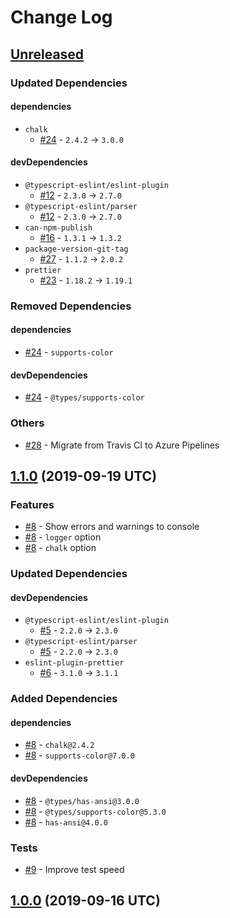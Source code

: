 # Change Log

## [Unreleased]

### Updated Dependencies

#### dependencies

* `chalk`
    * [#24] - `2.4.2` -> `3.0.0`

#### devDependencies

* `@typescript-eslint/eslint-plugin`
    * [#12] - `2.3.0` -> `2.7.0`
* `@typescript-eslint/parser`
    * [#12] - `2.3.0` -> `2.7.0`
* `can-npm-publish`
    * [#16] - `1.3.1` -> `1.3.2`
* `package-version-git-tag`
    * [#27] - `1.1.2` -> `2.0.2`
* `prettier`
    * [#23] - `1.18.2` -> `1.19.1`

### Removed Dependencies

#### dependencies

* [#24] - `supports-color`

#### devDependencies

* [#24] - `@types/supports-color`

### Others

* [#28] - Migrate from Travis CI to Azure Pipelines

[Unreleased]: https://github.com/sounisi5011/metalsmith-html-validator/compare/v1.1.0...HEAD
[#12]: https://github.com/sounisi5011/metalsmith-html-validator/pull/12
[#16]: https://github.com/sounisi5011/metalsmith-html-validator/pull/16
[#23]: https://github.com/sounisi5011/metalsmith-html-validator/pull/23
[#24]: https://github.com/sounisi5011/metalsmith-html-validator/pull/24
[#27]: https://github.com/sounisi5011/metalsmith-html-validator/pull/27
[#28]: https://github.com/sounisi5011/metalsmith-html-validator/pull/28

## [1.1.0] (2019-09-19 UTC)

### Features

* [#8] - Show errors and warnings to console
* [#8] - `logger` option
* [#8] - `chalk` option

### Updated Dependencies

#### devDependencies

* `@typescript-eslint/eslint-plugin`
    * [#5] - `2.2.0` -> `2.3.0`
* `@typescript-eslint/parser`
    * [#5] - `2.2.0` -> `2.3.0`
* `eslint-plugin-prettier`
    * [#6] - `3.1.0` -> `3.1.1`

### Added Dependencies

#### dependencies

* [#8] - `chalk@2.4.2`
* [#8] - `supports-color@7.0.0`

#### devDependencies

* [#8] - `@types/has-ansi@3.0.0`
* [#8] - `@types/supports-color@5.3.0`
* [#8] - `has-ansi@4.0.0`

### Tests

* [#9] - Improve test speed

[1.1.0]: https://github.com/sounisi5011/metalsmith-html-validator/compare/v1.0.0...v1.1.0
[#5]: https://github.com/sounisi5011/metalsmith-html-validator/pull/5
[#6]: https://github.com/sounisi5011/metalsmith-html-validator/pull/6
[#8]: https://github.com/sounisi5011/metalsmith-html-validator/pull/8
[#9]: https://github.com/sounisi5011/metalsmith-html-validator/pull/9

## [1.0.0] (2019-09-16 UTC)

[1.0.0]: https://github.com/sounisi5011/metalsmith-html-validator/compare/v0.0.0...v1.0.0
